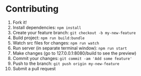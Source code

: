 # Contributing
1. Fork it!
2. Install dependencies: `npm install`
3. Create your feature branch: `git checkout -b my-new-feature`
4. Build project: `npm run build:bundle`
5. Watch src files for changes: `npm run watch`
6. Run server (in separate terminal window): `npm run start`
7. Make changes (go to 127.0.0.1:8080/build to see the preview)
8. Commit your changes: `git commit -am 'Add some feature'`
9. Push to the branch: `git push origin my-new-feature`
10. Submit a pull request